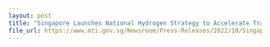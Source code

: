 ```yaml
---
layout: post
title: "Singapore Launches National Hydrogen Strategy to Accelerate Transition to Net Zero Emissions and Strengthen Energy Security"
file_url: https://www.mti.gov.sg/Newsroom/Press-Releases/2022/10/Singapore-launches-National-Hydrogen-Strategy-to-accelerate-transition-to-net-zero-emissions
---
```

